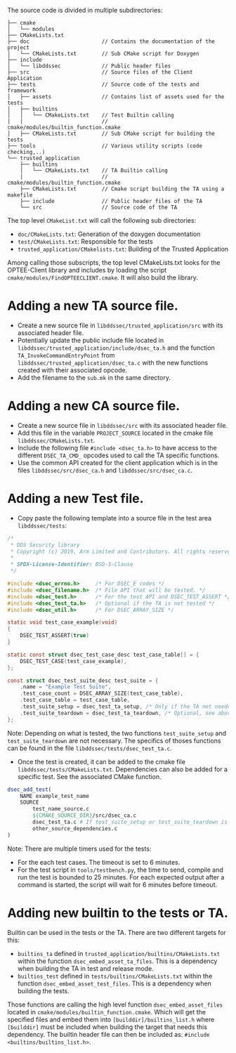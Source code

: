 The source code is divided in multiple subdirectories:

```
├── cmake
│   └── modules
├── CMakeLists.txt
├── doc                       // Contains the documentation of the project
│   └── CMakeLists.txt        // Sub CMake script for Doxygen
├── include
│   └── libddssec             // Public header files
├── src                       // Source files of the Client Application
├── tests                     // Source code of the tests and framework
│   ├── assets                // Contains list of assets used for the tests
│   ├── builtins
│   │   └── CMakeLists.txt    // Test Builtin calling
|   |                         //     cmake/modules/builtin_function.cmake
│   ├── CMakeLists.txt        // Sub CMake script for building the tests
├── tools                     // Various utility scripts (code checking,..)
└── trusted_application
    ├── builtins
    │   └── CMakeLists.txt    // TA Builtin calling
    |                         //     cmake/modules/builtin_function.cmake
    ├── CMakeLists.txt        // Cmake script building the TA using a makefile
    ├── include               // Public header files of the TA
    └── src                   // Source code of the TA
```

The top level `CMakeList.txt` will call the following sub directories:
- `doc/CMakeLists.txt`: Generation of the doxygen documentation
- `test/CMakeLists.txt`: Responsible for the tests
- `trusted_application/CMakelists.txt`: Building of the Trusted Application

Among calling those subscripts, the top level CMakeLists.txt looks for the
OPTEE-Client library and includes by loading the script
`cmake/modules/FindOPTEECLIENT.cmake`. It will also build the library.

# Adding a new TA source file.

- Create a new source file in `libddssec/trusted_application/src` with its
  associated header file.
- Potentially update the public include file located in
  `libddssec/trusted_application/include/dsec_ta.h` and the function
  `TA_InvokeCommandEntryPoint` from `libddssec/trusted_application/dsec_ta.c`
  with the new functions created with their associated opcode.
- Add the filename to the `sub.mk` in the same directory.

# Adding a new CA source file.

- Create a new source file in `libddssec/src` with its associated header file.
- Add this file in the variable `PROJECT_SOURCE` located in the cmake file
  `libddssec/CMakeLists.txt`.
- Include the following file `#include <dsec_ta.h>` to have access to the
  different `DSEC_TA_CMD_` opcodes used to call the TA specific functions.
- Use the common API created for the client application which is in the files
  `libddssec/src/dsec_ca.h` and `libddssec/src/dsec_ca.c`.

# Adding a new Test file.

- Copy paste the following template into a source file in the test area
  `libddssec/tests`:

```C
/*
 * DDS Security library
 * Copyright (c) 2019, Arm Limited and Contributors. All rights reserved.
 *
 * SPDX-License-Identifier: BSD-3-Clause
 */

#include <dsec_errno.h>     /* For DSEC_E codes */
#include <dsec_filename.h>  /* File API that will be tested. */
#include <dsec_test.h>      /* For the test API and DSEC_TEST_ASSERT */
#include <dsec_test_ta.h>   /* Optional if the TA is not tested */
#include <dsec_util.h>      /* For DSEC_ARRAY_SIZE */

static void test_case_example(void)
{
    DSEC_TEST_ASSERT(true)
}

static const struct dsec_test_case_desc test_case_table[] = {
    DSEC_TEST_CASE(test_case_example),
};

const struct dsec_test_suite_desc test_suite = {
    .name = "Example Test Suite",
    .test_case_count = DSEC_ARRAY_SIZE(test_case_table),
    .test_case_table = test_case_table,
    .test_suite_setup = dsec_test_ta_setup, /* Only if the TA not needed. */
    .test_suite_teardown = dsec_test_ta_teardown, /* Optional, see above. */
};

```

Note: Depending on what is tested, the two functions `test_suite_setup` and
`test_suite_teardown` are not necessary. The specifics of thoses functions can
be found in the file `libddssec/tests/dsec_test_ta.c`.

- Once the test is created, it can be added to the cmake file
  `libddssec/tests/CMakeLists.txt`. Dependencies can also be added for a
  specific test. See the associated CMake function.

```CMake
dsec_add_test(
    NAME example_test_name
    SOURCE
        test_name_source.c
        ${CMAKE_SOURCE_DIR}/src/dsec_ca.c
        dsec_test_ta.c # If test_suite_setup or test_suite_teardown is set.
        other_source_dependencies.c
)
```

Note: There are multiple timers used for the tests:
- For the each test cases. The timeout is set to 6 minutes.
- For the test script in `tools/testbench.py`, the time to send, compile and run
  the test is bounded to 25 minutes. For each expected output after a command is
  started, the script will wait for 6 minutes before timeout.

# Adding new builtin to the tests or TA.

Builtin can be used in the tests or the TA. There are two different targets for
this:
- `builtins_ta` defined in `trusted_application/builtins/CMakeLists.txt` within
  the function `dsec_embed_asset_ta_files`. This is a dependency when building
  the TA in test and release mode.
- `builtins_test` defined in `tests/builtins/CMakeLists.txt` within the function
  `dsec_embed_asset_test_files`. This is a dependency when building the tests.

Those functions are calling the high level function `dsec_embed_asset_files`
located in `cmake/modules/builtin_function.cmake`. Which will get the specified
files and embed them into `[builddir]/builtins_list.h` where `[builddir]` must
be included when building the target that needs this dependency. The builtin
header file can then be included as: `#include <builtins/builtins_list.h>`.
